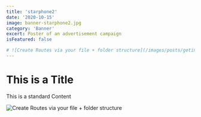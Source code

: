 ```yaml
---
title: 'starphone2'
date: '2020-10-15'
image: banner-starphone2.jpg
category: 'Banner'
excert: Poster of an advertisement campaign
isFeatured: false

# ![Create Routes via your file + folder structure](/images/posts/geting-started/getting-started-nextjs.png)
---
```

# This is a Title
This is a standard Content

![Create Routes via your file + folder structure](banner-starphone2.jpg)